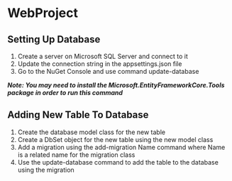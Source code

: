 # WebProject

## Setting Up Database

1) Create a server on Microsoft SQL Server and connect to it
2) Update the connection string in the appsettings.json file
3) Go to the NuGet Console and use command update-database

***Note: You may need to install the Microsoft.EntityFrameworkCore.Tools package in order to run this command***

## Adding New Table To Database
1) Create the database model class for the new table
2) Create a DbSet object for the new table using the new model class
3) Add a migration using the add-migration Name command where Name is a related name for the migration class
4) Use the update-database command to add the table to the database using the migration
